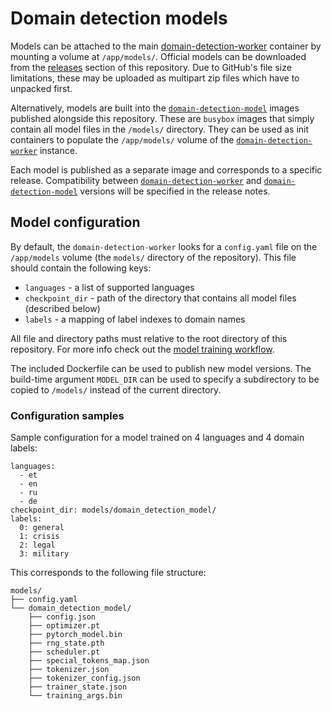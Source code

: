 # Domain detection models

Models can be attached to the main [domain-detection-worker](https://github.com/project-mtee/domain-detection-worker)
container by mounting a volume at `/app/models/`. Official models can be downloaded from the
[releases](https://github.com/project-mtee/domain-detection-worker/releases) section of this repository. Due to GitHub's
file size limitations, these may be uploaded as multipart zip files which have to unpacked first.

Alternatively, models are built into the [`domain-detection-model`](https://ghcr.io/project-mtee/domain-detection-model)
images published alongside this repository. These are `busybox` images that simply contain all model files in the
`/models/` directory. They can be used as init containers to populate the `/app/models/` volume of the
[`domain-detection-worker`](https://ghcr.io/project-mtee/domain-detection-worker) instance.

Each model is published as a separate image and corresponds to a specific release. Compatibility between
[`domain-detection-worker`](https://ghcr.io/project-mtee/domain-detection-worker) and
[`domain-detection-model`](https://ghcr.io/project-mtee/domain-detection-model) versions will be specified in the
release notes.

## Model configuration

By default, the `domain-detection-worker` looks for a `config.yaml` file on the `/app/models` volume (the `models/`
directory of the repository). This file should contain the following keys:

- `languages` - a list of supported languages
- `checkpoint_dir` - path of the directory that contains all model files (described below)
- `labels` - a mapping of label indexes to domain names

All file and directory paths must relative to the root directory of this repository. For more info check out
the [model training workflow](https://github.com/Project-MTee/domain-detection-scripts).

The included Dockerfile can be used to publish new model versions. The build-time argument `MODEL_DIR` can be used to
specify a subdirectory to be copied to `/models/` instead of the current directory.

### Configuration samples

Sample configuration for a model trained on 4 languages and 4 domain labels:

```
languages:
  - et
  - en
  - ru
  - de
checkpoint_dir: models/domain_detection_model/
labels:
  0: general
  1: crisis
  2: legal
  3: military
```

This corresponds to the following file structure:

```
models/
├── config.yaml
└── domain_detection_model/
    ├── config.json
    ├── optimizer.pt
    ├── pytorch_model.bin
    ├── rng_state.pth
    ├── scheduler.pt
    ├── special_tokens_map.json
    ├── tokenizer.json
    ├── tokenizer_config.json
    ├── trainer_state.json
    └── training_args.bin
```